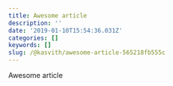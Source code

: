 ```yaml
---
title: Awesome article
description: ''
date: '2019-01-10T15:54:36.031Z'
categories: []
keywords: []
slug: /@kasvith/awesome-article-565218fb555c
---
```


Awesome article
